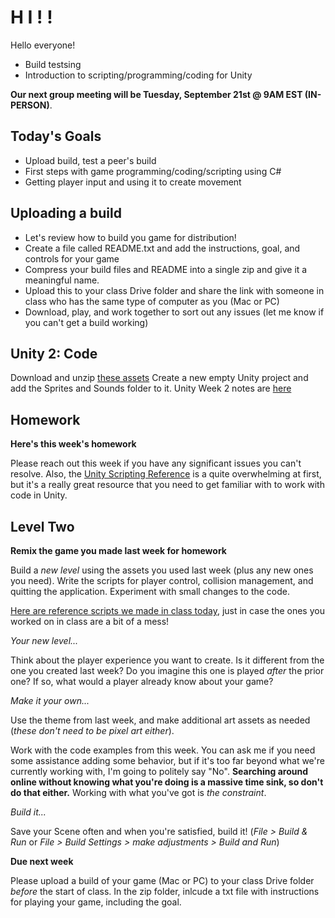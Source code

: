 # H I ! !
Hello everyone!
- Build testsing
- Introduction to scripting/programming/coding for Unity

__Our next group meeting will be Tuesday, September 21st @ 9AM EST (IN-PERSON)__. 

## Today's Goals ##
- Upload build, test a peer's build
- First steps with game programming/coding/scripting using C#
- Getting player input and using it to create movement

## Uploading a build
- Let's review how to build you game for distribution!
- Create a file called README.txt and add the instructions, goal, and controls for your game
- Compress your build files and README into a single zip and give it a meaningful name.
- Upload this to your class Drive folder and share the link with someone in class who has the same type of computer as you (Mac or PC)
- Download, play, and work together to sort out any issues (let me know if you can't get a build working)

## Unity 2: Code
Download and unzip [these assets](https://drive.google.com/file/d/1KPHwHCRNY84B1hWzsGoNjjlktYSv6DWh/view?usp=sharing)
Create a new empty Unity project and add the Sprites and Sounds folder to it.
Unity Week 2 notes are [here](https://docs.google.com/document/d/1paeJwxZZ3EHgO_Yc0L1f_xcDK6PAOSpJldFg-kxRGiM/edit?usp=sharing)


## Homework ##

__Here's this week's homework__

Please reach out this week if you have any significant issues you can't resolve. Also, the [Unity Scripting Reference](https://docs.unity3d.com/2021.1/Documentation/ScriptReference/) is a quite overwhelming at first, but it's a really great resource that you need to get familiar with to work with code in Unity.

## Level Two
__Remix the game you made last week for homework__

Build a *new level* using the assets you used last week (plus any new ones you need). Write the scripts for player control, collision management, and quitting the application. Experiment with small changes to the code.

[Here are reference scripts we made in class today](https://drive.google.com/file/d/1hgfQsnOc-VwRX8R439EeL7FC75gTo2HJ/view?usp=sharing), just in case the ones you worked on in class are a bit of a mess!

*Your new level...*

Think about the player experience you want to create. Is it different from the one you created last week? Do you imagine this one is played *after* the prior one? If so, what would a player already know about your game? 

*Make it your own...*

Use the theme from last week, and make additional art assets as needed (*these don't need to be pixel art either*).

Work with the code examples from this week. You can ask me if you need some assistance adding some behavior, but if it's too far beyond what we're currently working with, I'm going to politely say "No". __Searching around online without knowing what you're doing is a massive time sink, so don't do that either.__ Working with what you've got is *the constraint*.

*Build it...*

Save your Scene often and when you're satisfied, build it! (*File > Build & Run* or *File > Build Settings > make adjustments > Build and Run*)

__Due next week__

Please upload a build of your game (Mac or PC) to your class Drive folder *before* the start of class. In the zip folder, inlcude a txt file with instructions for playing your game, including the goal.